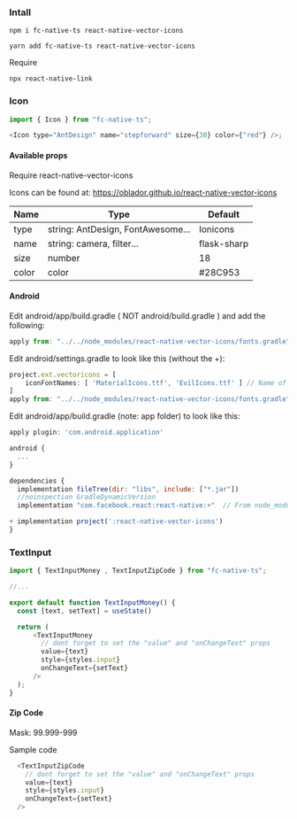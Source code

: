 ### Intall

```
npm i fc-native-ts react-native-vector-icons
```

```
yarn add fc-native-ts react-native-vector-icons
```

Require

```
npx react-native-link
```

### Icon

```javascript
import { Icon } from "fc-native-ts";

<Icon type="AntDesign" name="stepforward" size={30} color={"red"} />;
```

#### Available props

Require react-native-vector-icons

Icons can be found at: https://oblador.github.io/react-native-vector-icons

| Name  | Type                              | Default     |
| ----- | --------------------------------- | ----------- |
| type  | string: AntDesign, FontAwesome... | Ionicons    |
| name  | string: camera, filter...         | flask-sharp |
| size  | number                            | 18          |
| color | color                             | #28C953     |

#### Android
Edit android/app/build.gradle ( NOT android/build.gradle ) and add the following:

```javascript
apply from: "../../node_modules/react-native-vector-icons/fonts.gradle"
```

Edit android/settings.gradle to look like this (without the +):

```javascript
project.ext.vectoricons = [
    iconFontNames: [ 'MaterialIcons.ttf', 'EvilIcons.ttf' ] // Name of the font files you want to copy
]
apply from: "../../node_modules/react-native-vector-icons/fonts.gradle"
```

Edit android/app/build.gradle (note: app folder) to look like this:

```javascript
apply plugin: 'com.android.application'

android {
  ...
}

dependencies {
  implementation fileTree(dir: "libs", include: ["*.jar"])
  //noinspection GradleDynamicVersion
  implementation "com.facebook.react:react-native:+"  // From node_modules

+ implementation project(':react-native-vector-icons')
}
```


### TextInput

```javascript
import { TextInputMoney , TextInputZipCode } from "fc-native-ts";

//...

export default function TextInputMoney() {
  const [text, setText] = useState()

  return (
      <TextInputMoney 
        // dont forget to set the "value" and "onChangeText" props
        value={text} 
        style={styles.input}
        onChangeText={setText}
      />
  );
}
```

#### Zip Code
Mask: 99.999-999

Sample code
```javascript
  <TextInputZipCode 
    // dont forget to set the "value" and "onChangeText" props
    value={text} 
    style={styles.input}
    onChangeText={setText}
  />
```